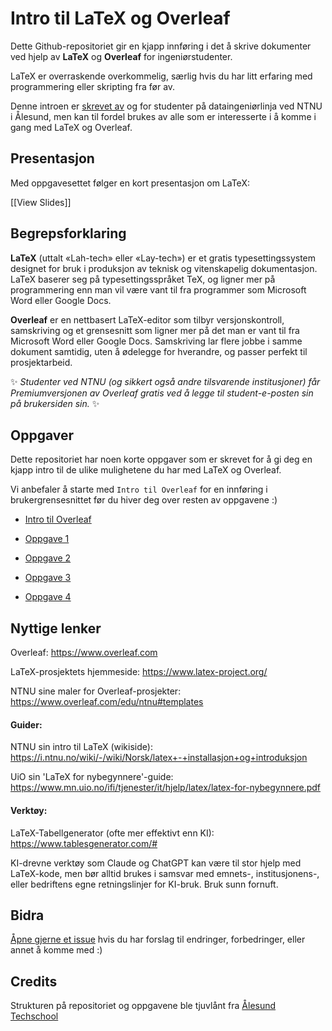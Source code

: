 # Intro til LaTeX og Overleaf
Dette Github-repositoriet gir en kjapp innføring i det å skrive dokumenter ved hjelp av **LaTeX** og **Overleaf** for ingeniørstudenter.

LaTeX er overraskende overkommelig, særlig hvis du har litt erfaring med programmering eller skripting fra før av.

Denne introen er [skrevet av](https://github.com/magnusgrande/LaTeX-intro/graphs/contributors) og for studenter på dataingeniørlinja ved NTNU i Ålesund, men kan til fordel brukes av alle som er interesserte i å komme i gang med LaTeX og Overleaf.

## Presentasjon

Med oppgavesettet følger en kort presentasjon om LaTeX:

[[View Slides]]

## Begrepsforklaring

**LaTeX** (uttalt «Lah-tech» eller «Lay-tech») er et gratis typesettingssystem designet for bruk i produksjon av teknisk og vitenskapelig dokumentasjon. LaTeX baserer seg på typesettingsspråket TeX, og ligner mer på programmering enn man vil være vant til fra programmer som Microsoft Word eller Google Docs.

**Overleaf** er en nettbasert LaTeX-editor som tilbyr versjonskontroll, samskriving og et grensesnitt som ligner mer på det man er vant til fra Microsoft Word eller Google Docs. Samskriving lar flere jobbe i samme dokument samtidig, uten å ødelegge for hverandre, og passer perfekt til prosjektarbeid. 

✨
*Studenter ved NTNU (og sikkert også andre tilsvarende institusjoner) får Premiumversjonen av Overleaf gratis ved å legge til student-e-posten sin på brukersiden sin.*
✨

## Oppgaver
Dette repositoriet har noen korte oppgaver som er skrevet for å gi deg en kjapp intro til de ulike mulighetene du har med LaTeX og Overleaf.

Vi anbefaler å starte med `Intro til Overleaf` for en innføring i brukergrensesnittet før du hiver deg over resten av oppgavene :)

- [Intro til Overleaf](intro-til-overleaf/README.md)

- [Oppgave 1](oppgave-1/README.md)

- [Oppgave 2](oppgave-2/README.md)

- [Oppgave 3](oppgave-3/README.md)

- [Oppgave 4](oppgave-4/README.md)

## Nyttige lenker

Overleaf: https://www.overleaf.com

LaTeX-prosjektets hjemmeside: https://www.latex-project.org/

NTNU sine maler for Overleaf-prosjekter: https://www.overleaf.com/edu/ntnu#templates

#### Guider:

NTNU sin intro til LaTeX (wikiside): https://i.ntnu.no/wiki/-/wiki/Norsk/latex+-+installasjon+og+introduksjon

UiO sin 'LaTeX for nybegynnere'-guide: https://www.mn.uio.no/ifi/tjenester/it/hjelp/latex/latex-for-nybegynnere.pdf


#### Verktøy:

LaTeX-Tabellgenerator (ofte mer effektivt enn KI): https://www.tablesgenerator.com/#

KI-drevne verktøy som Claude og ChatGPT kan være til stor hjelp med LaTeX-kode, men bør alltid brukes i samsvar med emnets-, institusjonens-, eller bedriftens egne retningslinjer for KI-bruk. Bruk sunn fornuft.

## Bidra

[Åpne gjerne et issue](https://github.com/magnusgrande/LaTeX-intro/issues/new) hvis du har forslag til endringer, forbedringer, eller annet å komme med :)

## Credits

Strukturen på repositoriet og oppgavene ble tjuvlånt fra [Ålesund Techschool](https://github.com/aalesund-techschool)

